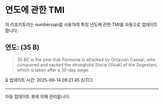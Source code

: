 
# 연도에 관한 TMI

이 리포지토리는 numbersapi를 사용하여 특정 년도에 관한 TMI를 자동으로 업데이트합니다.

## 연도: (35 B)
> 35 BC is the year that Pannonia is attacked by Octavian Caesar; who conquered and sacked the stronghold Siscia (Sisak) of the Segestani, which is taken after a 30-day siege.

⏳ 업데이트 시간: 2025-09-14 09:21:45 (UTC)

---
자동 업데이트 봇에 의해 관리됩니다.
